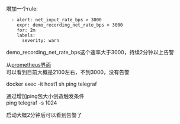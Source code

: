 增加一个rule:  

      - alert: net_input_rate_bps > 3000
        expr: demo_recording_net_rate_bps > 3000
        for: 2m
        labels:
          severity: warn

demo_recording_net_rate_bps这个速率大于3000，持续2分钟以上告警  

从[prometheus界面](http://localhost:9090/graph?g0.expr=demo_recording_net_rate_bps&g0.tab=1&g0.stacked=0&g0.show_exemplars=0&g0.range_input=1h)  
可以看到目前大概是2100左右，不到3000，没有告警  

docker exec -it host1 sh
ping telegraf  

通过增加ping包大小创造触发条件  
ping telegraf -s 1024

启动大概2分钟后可以看到告警了
